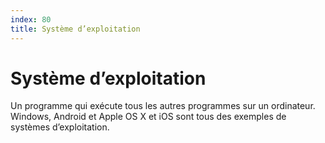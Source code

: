 ```yaml
---
index: 80
title: Système d’exploitation
---
```

# Système d’exploitation

Un programme qui exécute tous les autres programmes sur un ordinateur. Windows, Android et Apple OS X et iOS sont tous des exemples de systèmes d’exploitation.